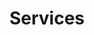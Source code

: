 ---
layout: page
permalink: /services/
title: Services
description:
years: [1956, 1950, 1935, 1905]
nav: true
---